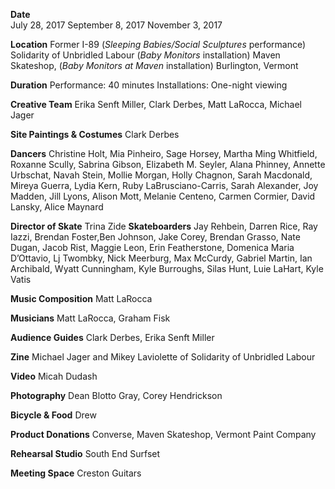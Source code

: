 **Date**   
July 28, 2017 
September 8, 2017
November 3, 2017

**Location**
Former I-89 (*Sleeping Babies/Social Sculptures* performance)
Solidarity of Unbridled Labour (*Baby Monitors* installation)
Maven Skateshop, (*Baby Monitors at Maven* installation)
Burlington, Vermont

**Duration**
Performance: 40 minutes
Installations: One-night viewing

**Creative Team** Erika Senft Miller, Clark Derbes, Matt LaRocca, Michael Jager

**Site Paintings & Costumes** Clark Derbes

**Dancers** Christine Holt, Mia Pinheiro, Sage Horsey, Martha Ming Whitfield, Roxanne Scully, Sabrina Gibson, Elizabeth M. Seyler, Alana Phinney, Annette Urbschat, Navah Stein, Mollie Morgan, Holly Chagnon, Sarah Macdonald, Mireya Guerra, Lydia Kern, Ruby LaBrusciano-Carris, Sarah Alexander, Joy Madden, Jill Lyons, Alison Mott, Melanie Centeno, Carmen Cormier, David Lansky, Alice Maynard

**Director of Skate** Trina Zide
**Skateboarders** Jay Rehbein, Darren Rice, Ray Iazzi, Brendan Foster,Ben Johnson, Jake Corey, Brendan Grasso, Nate Dugan, Jacob Rist, Maggie Leon, Erin Featherstone, Domenica Maria D’Ottavio, Lj Twombky, Nick Meerburg, Max McCurdy, Gabriel Martin, Ian Archibald, Wyatt Cunningham, Kyle Burroughs, Silas Hunt, Luie LaHart, Kyle Vatis
  
**Music Composition** Matt LaRocca

**Musicians** Matt LaRocca, Graham Fisk  

**Audience Guides** Clark Derbes, Erika Senft Miller    

**Zine** Michael Jager and Mikey Laviolette of Solidarity of Unbridled Labour

**Video** Micah Dudash  

**Photography** Dean Blotto Gray, Corey Hendrickson  

**Bicycle & Food** Drew  

**Product Donations** Converse, Maven Skateshop, Vermont Paint Company  

**Rehearsal Studio** South End Surfset  

**Meeting Space** Creston Guitars

